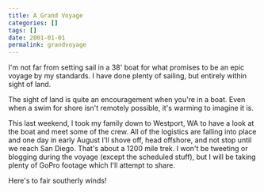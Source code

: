 ```yaml
---
title: A Grand Voyage
categories: []
tags: []
date: 2001-01-01
permalink: grandvoyage
---
```


I'm not far from setting sail in a 38' boat for what promises to be an epic voyage by my standards. I have done plenty of sailing, but entirely within sight of land.

<aside>The sight of land is quite an encouragement when you're in a boat. Even when a swim for shore isn't remotely possible, it's warming to imagine it is.</aside>

This last weekend, I took my family down to Westport, WA to have a look at the boat and meet some of the crew. All of the logistics are falling into place and one day in early August I'll shove off, head offshore, and not stop until we reach San Diego. That's about a 1200 mile trek. I won't be tweeting or blogging during the voyage (except the scheduled stuff), but I will be taking plenty of GoPro footage which I'll attempt to share.

Here's to fair southerly winds!